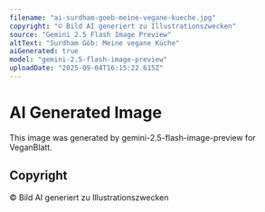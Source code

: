```yaml
---
filename: "ai-surdham-goeb-meine-vegane-kueche.jpg"
copyright: "© Bild AI generiert zu Illustrationszwecken"
source: "Gemini 2.5 Flash Image Preview"
altText: "Surdham Göb: Meine vegane Küche"
aiGenerated: true
model: "gemini-2.5-flash-image-preview"
uploadDate: "2025-09-04T16:15:22.615Z"
---
```


# AI Generated Image

This image was generated by gemini-2.5-flash-image-preview for VeganBlatt.

## Copyright
© Bild AI generiert zu Illustrationszwecken
